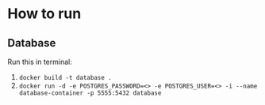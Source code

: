 # How to run
## Database
Run this in terminal: </br>
1. `docker build -t database .` </br>
2. `docker run -d -e POSTGRES_PASSWORD=<> -e POSTGRES_USER=<> -i --name database-container -p 5555:5432 database`



